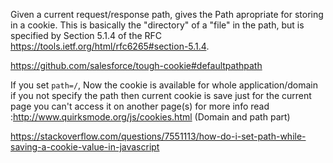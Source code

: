 Given a current request/response path, gives the Path apropriate for storing in a cookie. This is basically the "directory" of a "file" in the path, but is specified by Section 5.1.4 of the RFC https://tools.ietf.org/html/rfc6265#section-5.1.4.

https://github.com/salesforce/tough-cookie#defaultpathpath

If you set `path=/`,
Now the cookie is available for whole application/domain if you not specify the path then current cookie is save just for the current page you can't access it on another page(s) for more info read :http://www.quirksmode.org/js/cookies.html (Domain and path part)

https://stackoverflow.com/questions/7551113/how-do-i-set-path-while-saving-a-cookie-value-in-javascript
